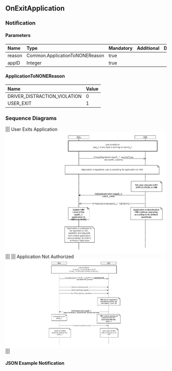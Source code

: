 ## OnExitApplication


### Notification

#### Parameters

|Name|Type|Mandatory|Additional|Description|
|:---|:---|:--------|:---------|:----------|
|reason|Common.ApplicationToNONEReason|true|||
|appID|Integer|true|||

#### ApplicationToNONEReason

|Name|Value|
|:---|:----|
|DRIVER_DISTRACTION_VIOLATION|0|
|USER_EXIT|1|

### Sequence Diagrams
|||
User Exits Application
![OnExitApplication](./assets/OnExitApplicationUser.png)
|||
|||
Application Not Authorized
![OnExitApplication](./assets/OnExitApplicationUnauth.png)
|||

#### JSON Example Notification
```json

```
